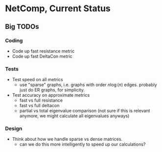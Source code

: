 # NetComp, Current Status

## Big TODOs

### Coding

- Code up fast resistance metric
- Code up fast DeltaCon metric

### Tests

- Test speed on all metrics
	- use "sparse" graphs, i.e. graphs with order $n \log(n)$ edges. probably just do ER graphs, for simplicity.
- Test accuracy on approximate metrics
    - fast vs full resistance
    - fast vs full deltacon
    - partial vs total eigenvalue comparison (not sure if this is relevant anymore, we might calculate all eigenvalues anyways)

### Design    

- Think about how we handle sparse vs dense matrices.
	- can we do this more intelligently to speed up our calculations? 